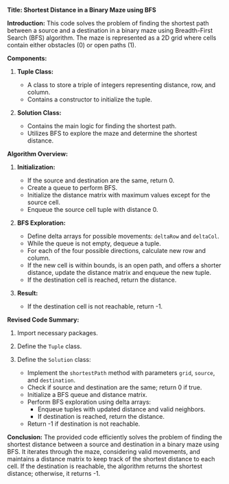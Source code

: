 **Title: Shortest Distance in a Binary Maze using BFS**

**Introduction:**
This code solves the problem of finding the shortest path between a source and a destination in a binary maze using Breadth-First Search (BFS) algorithm. The maze is represented as a 2D grid where cells contain either obstacles (0) or open paths (1).

**Components:**

1. **Tuple Class:**
   - A class to store a triple of integers representing distance, row, and column.
   - Contains a constructor to initialize the tuple.

2. **Solution Class:**
   - Contains the main logic for finding the shortest path.
   - Utilizes BFS to explore the maze and determine the shortest distance.

**Algorithm Overview:**

1. **Initialization:**
   - If the source and destination are the same, return 0.
   - Create a queue to perform BFS.
   - Initialize the distance matrix with maximum values except for the source cell.
   - Enqueue the source cell tuple with distance 0.

2. **BFS Exploration:**
   - Define delta arrays for possible movements: `deltaRow` and `deltaCol`.
   - While the queue is not empty, dequeue a tuple.
   - For each of the four possible directions, calculate new row and column.
   - If the new cell is within bounds, is an open path, and offers a shorter distance, update the distance matrix and enqueue the new tuple.
   - If the destination cell is reached, return the distance.

3. **Result:**
   - If the destination cell is not reachable, return -1.

**Revised Code Summary:**

1. Import necessary packages.

2. Define the `Tuple` class.

3. Define the `Solution` class:
   - Implement the `shortestPath` method with parameters `grid`, `source`, and `destination`.
   - Check if source and destination are the same; return 0 if true.
   - Initialize a BFS queue and distance matrix.
   - Perform BFS exploration using delta arrays:
     - Enqueue tuples with updated distance and valid neighbors.
     - If destination is reached, return the distance.
   - Return -1 if destination is not reachable.

**Conclusion:**
The provided code efficiently solves the problem of finding the shortest distance between a source and destination in a binary maze using BFS. It iterates through the maze, considering valid movements, and maintains a distance matrix to keep track of the shortest distance to each cell. If the destination is reachable, the algorithm returns the shortest distance; otherwise, it returns -1.